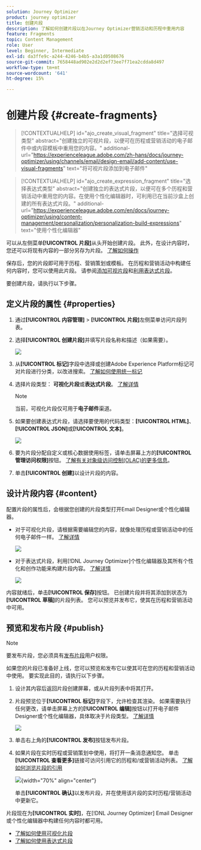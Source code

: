 ```yaml
---
solution: Journey Optimizer
product: journey optimizer
title: 创建片段
description: 了解如何创建片段以在Journey Optimizer营销活动和历程中重用内容
feature: Fragments
topic: Content Management
role: User
level: Beginner, Intermediate
exl-id: da3ffe9c-a244-4246-b4b5-a3a1d0508676
source-git-commit: 7658448ad902e2d2d2ef73ee7f71ea2cdda8d497
workflow-type: tm+mt
source-wordcount: '641'
ht-degree: 15%

---
```


# 创建片段 {#create-fragments}

>[!CONTEXTUALHELP]
>id="ajo_create_visual_fragment"
>title="选择可视类型"
>abstract="创建独立的可视片段，以便可在历程或营销活动的电子邮件中或内容模板中重用您的内容。"
>additional-url="https://experienceleague.adobe.com/zh-hans/docs/journey-optimizer/using/channels/email/design-email/add-content/use-visual-fragments" text="将可视片段添加到电子邮件"

>[!CONTEXTUALHELP]
>id="ajo_create_expression_fragment"
>title="选择表达式类型"
>abstract="创建独立的表达式片段，以便可在多个历程和营销活动中重用您的内容。在使用个性化编辑器时，可利用已在当前沙盒上创建的所有表达式片段。"
>additional-url="https://experienceleague.adobe.com/en/docs/journey-optimizer/using/content-management/personalization/personalization-build-expressions" text="使用个性化编辑器"

可以从左侧菜单&#x200B;**[!UICONTROL 片段]**&#x200B;从头开始创建片段。 此外，在设计内容时，您还可以将现有内容的一部分另存为片段。 [了解如何操作](#save-as-fragment)

保存后，您的片段即可用于历程、营销策划或模板。 在历程和营销活动中构建任何内容时，您可以使用此片段。 请参阅[添加可视片段](../email/use-visual-fragments.md)和[利用表达式片段](../personalization/use-expression-fragments.md)。

要创建片段，请执行以下步骤。

## 定义片段的属性 {#properties}

1. 通过&#x200B;**[!UICONTROL 内容管理]** > **[!UICONTROL 片段]**&#x200B;左侧菜单访问片段列表。

1. 选择&#x200B;**[!UICONTROL 创建片段]**&#x200B;并填写片段名称和描述（如果需要）。

   ![](assets/fragment-details.png)

1. 从&#x200B;**[!UICONTROL 标记]**&#x200B;字段中选择或创建Adobe Experience Platform标记可对片段进行分类，以改进搜索。 [了解如何使用统一标记](../start/search-filter-categorize.md#tags)

1. 选择片段类型： **可视化片段**&#x200B;或&#x200B;**表达式片段**。 [了解详情](../content-management/fragments.md#visual-expression)

   >[!NOTE]
   >
   >当前，可视化片段仅可用于&#x200B;**电子邮件**&#x200B;渠道。

1. 如果要创建表达式片段，请选择要使用的代码类型：**[!UICONTROL HTML]**、**[!UICONTROL JSON]**&#x200B;或&#x200B;**[!UICONTROL 文本]**。

   ![](assets/fragment-expression-type.png)

1. 要为片段分配自定义或核心数据使用标签，请单击屏幕上方的&#x200B;**[!UICONTROL 管理访问权限]**&#x200B;按钮。 [了解有关对象级访问控制(OLAC)的更多信息](../administration/object-based-access.md)。

1. 单击&#x200B;**[!UICONTROL 创建]**&#x200B;以设计片段的内容。

## 设计片段内容 {#content}

配置片段的属性后，会根据您创建的片段类型打开Email Designer或个性化编辑器。

* 对于可视化片段，请根据需要编辑您的内容，就像处理历程或营销活动中的任何电子邮件一样。 [了解详情](../email/get-started-email-design.md)

  ![](assets/fragment-designer.png)

* 对于表达式片段，利用[!DNL Journey Optimizer]个性化编辑器及其所有个性化和创作功能来构建片段内容。 [了解详情](../personalization/personalization-build-expressions.md)

  ![](assets/fragment-expression-editor.png)

内容就绪后，单击&#x200B;**[!UICONTROL 保存]**&#x200B;按钮。 已创建片段并将其添加到状态为&#x200B;**[!UICONTROL 草稿]**&#x200B;的片段列表。 您可以预览并发布它，使其在历程和营销活动中可用。

## 预览和发布片段 {#publish}

>[!NOTE]
>
>要发布片段，您必须具有[发布片段](../administration/ootb-product-profiles.md#content-library-manager)用户权限。

如果您的片段已准备好上线，您可以预览和发布它以使其可在您的历程和营销活动中使用。 要实现此目的，请执行以下步骤。

1. 设计其内容后返回片段创建屏幕，或从片段列表中将其打开。

1. 片段预览位于&#x200B;**[!UICONTROL 标记]**&#x200B;字段下，允许检查其渲染。 如果需要执行任何更改，请单击屏幕上方的&#x200B;**[!UICONTROL 编辑]**&#x200B;按钮以打开电子邮件Designer或个性化编辑器，具体取决于片段类型。 [了解详情](manage-fragments.md#edit-fragments)

   ![](assets/fragment-preview.png)

1. 单击右上角的&#x200B;**[!UICONTROL 发布]**&#x200B;按钮发布片段。

1. 如果片段在实时历程或营销策划中使用，将打开一条消息通知您。 单击&#x200B;**[!UICONTROL 查看更多]**&#x200B;链接可访问引用它的历程和/或营销活动列表。 [了解如何浏览片段的引用](../content-management/manage-fragments.md#explore-references)

   ![](assets/fragment-publish.png){width="70%" align="center"}

   单击&#x200B;**[!UICONTROL 确认]**&#x200B;以发布片段，并在使用该片段的实时历程/营销活动中更新它。

片段现在为&#x200B;**[!UICONTROL 实时]**，在[!DNL Journey Optimizer] Email Designer或个性化编辑器中构建任何内容时都可用。

* [了解如何使用可视化片段](../email/use-visual-fragments.md)
* [了解如何使用表达式片段](../personalization/use-expression-fragments.md)
